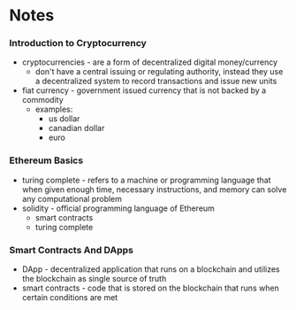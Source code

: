 # Notes

### Introduction to Cryptocurrency

- cryptocurrencies - are a form of decentralized digital money/currency
    - don't have a central issuing or regulating authority, instead they use a decentralized system to record transactions and issue new units
- fiat currency - government issued currency that is not backed by a commodity
    - examples:
        - us dollar
        - canadian dollar
        - euro

### Ethereum Basics

- turing complete - refers to a machine or programming language that when given enough time, necessary instructions, and memory can solve any computational problem
- solidity - official programming language of Ethereum
    - smart contracts
    - turing complete

### Smart Contracts And DApps

- DApp - decentralized application that runs on a blockchain and utilizes the blockchain as single source of truth
- smart contracts - code that is stored on the blockchain that runs when certain conditions are met